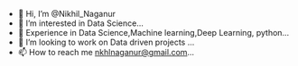 - 👋 Hi, I’m @Nikhil_Naganur
- 👀 I’m interested in Data Science...
- 🌱 Experience in Data Science,Machine learning,Deep Learning, python...
- 💞️ I’m looking to work on Data driven projects ...
- 📫 How to reach me nkhlnaganur@gmail.com...

<!---
Nikhil6465/Nikhil6465 is a ✨ special ✨ repository because its `README.md` (this file) appears on your GitHub profile.
You can click the Preview link to take a look at your changes.
--->
